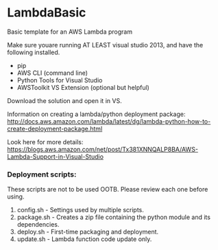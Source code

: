 # LambdaBasic
Basic template for an AWS Lambda program

Make sure youare running AT LEAST visual studio 2013, and have the following installed. 
* pip
* AWS CLI (command line)
* Python Tools for Visual Studio
* AWSToolkit VS Extension (optional but helpful)

Download the solution and open it in VS.  

Information on creating a lambda/python deployment package: 
http://docs.aws.amazon.com/lambda/latest/dg/lambda-python-how-to-create-deployment-package.html

Look here for more details: https://blogs.aws.amazon.com/net/post/Tx381XNNQALP8BA/AWS-Lambda-Support-in-Visual-Studio

### Deployment scripts: 

These scripts are not to be used OOTB.  Please review each one before using.  
 1. config.sh - Settings used by multiple scripts. 
 1. package.sh - Creates a zip file containing the python module and its dependencies. 
 1. deploy.sh - First-time packaging and deployment.
 1. update.sh - Lambda function code update only.
